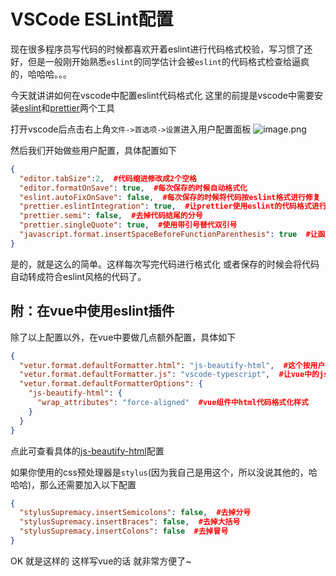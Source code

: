 # VSCode ESLint配置
现在很多程序员写代码的时候都喜欢开着eslint进行代码格式校验，写习惯了还好，但是一般刚开始熟悉`eslint`的同学估计会被`eslint`的代码格式检查给逼疯的，哈哈哈。。。

今天就讲讲如何在vscode中配置eslint代码格式化
这里的前提是vscode中需要安装[eslint](https://marketplace.visualstudio.com/items?itemName=dbaeumer.vscode-eslint)和[prettier](https://marketplace.visualstudio.com/items?itemName=esbenp.prettier-vscode)两个工具

打开vscode后点击右上角`文件->首选项->设置`进入用户配置面板
![image.png](http://upload-images.jianshu.io/upload_images/2262344-a8bc3f95865d3296.png?imageMogr2/auto-orient/strip%7CimageView2/2/w/1240)

然后我们开始做些用户配置，具体配置如下
```json
{
  "editor.tabSize":2,  #代码缩进修改成2个空格
  "editor.formatOnSave": true,  #每次保存的时候自动格式化
  "eslint.autoFixOnSave": false,  #每次保存的时候将代码按eslint格式进行修复
  "prettier.eslintIntegration": true,  #让prettier使用eslint的代码格式进行校验
  "prettier.semi": false,  #去掉代码结尾的分号
  "prettier.singleQuote": true,  #使用带引号替代双引号
  "javascript.format.insertSpaceBeforeFunctionParenthesis": true  #让函数(名)和后面的括号之间加个空格
}
```
是的，就是这么的简单。这样每次写完代码进行格式化 或者保存的时候会将代码自动转成符合eslint风格的代码了。

## 附：在vue中使用eslint插件
除了以上配置以外，在vue中要做几点额外配置，具体如下
```json
{
  "vetur.format.defaultFormatter.html": "js-beautify-html",  #这个按用户自身习惯选择
  "vetur.format.defaultFormatter.js": "vscode-typescript",  #让vue中的js按编辑器自带的ts格式进行格式化
  "vetur.format.defaultFormatterOptions": {
    "js-beautify-html": {
      "wrap_attributes": "force-aligned"  #vue组件中html代码格式化样式
    }
  }
}
```
点此可查看具体的[js-beautify-html](https://github.com/vuejs/vetur/blob/master/server/src/modes/template/services/htmlFormat.ts)配置

如果你使用的css预处理器是`stylus`(因为我自己是用这个，所以没说其他的，哈哈哈)，那么还需要加入以下配置
```json
{
  "stylusSupremacy.insertSemicolons": false,  #去掉分号
  "stylusSupremacy.insertBraces": false,  #去掉大括号
  "stylusSupremacy.insertColons": false  #去掉冒号
}
```
OK 就是这样的 这样写vue的话 就非常方便了~